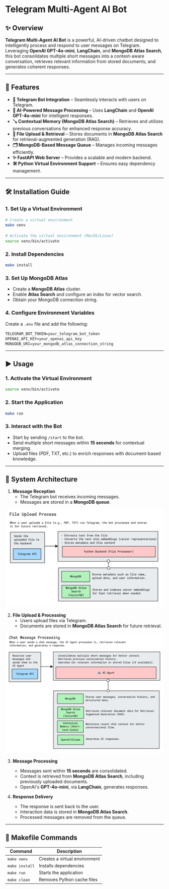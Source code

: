 # Telegram Multi-Agent AI Bot

## ✨ Overview

**Telegram Multi-Agent AI Bot** is a powerful, AI-driven chatbot designed to intelligently process and respond to user messages on Telegram. Leveraging **OpenAI GPT-4o-mini**, **LangChain**, and **MongoDB Atlas Search**, this bot consolidates multiple short messages into a context-aware conversation, retrieves relevant information from stored documents, and generates coherent responses.

---

## 🚀 Features

- **💬 Telegram Bot Integration** – Seamlessly interacts with users on Telegram.
- **🧠 AI-Powered Message Processing** – Uses **LangChain** and **OpenAI GPT-4o-mini** for intelligent responses.
- **🪠 Contextual Memory (MongoDB Atlas Search)** – Retrieves and utilizes previous conversations for enhanced response accuracy.
- **📄 File Upload & Retrieval** – Stores documents in **MongoDB Atlas Search** for retrieval-augmented generation (RAG).
- **🗂️ MongoDB-Based Message Queue** – Manages incoming messages efficiently.
- **✨ FastAPI Web Server** – Provides a scalable and modern backend.
- **🛠️ Python Virtual Environment Support** – Ensures easy dependency management.

---

## 🛠 Installation Guide

### 1. Set Up a Virtual Environment
```bash
# Create a virtual environment
make venv

# Activate the virtual environment (MacOS/Linux)
source venv/bin/activate
```

### 2. Install Dependencies
```bash
make install
```

### 3. Set Up MongoDB Atlas
- Create a **MongoDB Atlas** cluster.
- Enable **Atlas Search** and configure an index for vector search.
- Obtain your MongoDB connection string.

### 4. Configure Environment Variables
Create a `.env` file and add the following:
```env
TELEGRAM_BOT_TOKEN=your_telegram_bot_token
OPENAI_API_KEY=your_openai_api_key
MONGODB_URI=your_mongodb_atlas_connection_string
```

---

## ▶️ Usage

### 1. Activate the Virtual Environment
```bash
source venv/bin/activate
```

### 2. Start the Application
```bash
make run
```

### 3. Interact with the Bot
- Start by sending `/start` to the bot.
- Send multiple short messages within **15 seconds** for contextual merging.
- Upload files (PDF, TXT, etc.) to enrich responses with document-based knowledge.

---

## 🎨 System Architecture


1. **Message Reception**
   - The Telegram bot receives incoming messages.
   - Messages are stored in a **MongoDB queue**.

![File Upload Processing](./assets/file_upload_process.png)

2. **File Upload & Processing**
   - Users upload files via Telegram.
   - Documents are stored in **MongoDB Atlas Search** for future retrieval.

![Chat Message processing](./assets/chat_message_processing.png)

3. **Message Processing**
   - Messages sent within **15 seconds** are consolidated.
   - Context is retrieved from **MongoDB Atlas Search**, including previously uploaded documents.
   - OpenAI's **GPT-4o-mini**, via **LangChain**, generates responses.

4. **Response Delivery**
   - The response is sent back to the user.
   - Interaction data is stored in **MongoDB Atlas Search**.
   - Processed messages are removed from the queue.

---

## 📃 Makefile Commands

| Command               | Description |
|-----------------------|-------------|
| `make venv`          | Creates a virtual environment |
| `make install`       | Installs dependencies |
| `make run`           | Starts the application |
| `make clean`         | Removes Python cache files |



